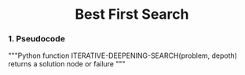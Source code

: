 # <h1 align="center">Best First Search 

### 1. Pseudocode 

"""Python
  function ITERATIVE-DEEPENING-SEARCH(problem, depoth) returns a solution node or failure
"""
